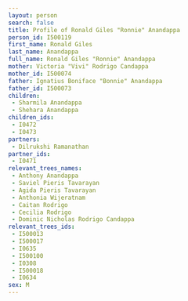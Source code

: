 ```yaml
---
layout: person
search: false
title: Profile of Ronald Giles "Ronnie" Anandappa
person_id: I500119
first_name: Ronald Giles
last_name: Anandappa
full_name: Ronald Giles "Ronnie" Anandappa
mother: Victoria "Vivi" Rodrigo Candappa
mother_id: I500074
father: Ignatius Boniface "Bonnie" Anandappa
father_id: I500073
children:
 - Sharmila Anandappa
 - Shehara Anandappa
children_ids:
 - I0472
 - I0473
partners:
 - Dilrukshi Ramanathan
partner_ids:
 - I0471
relevant_trees_names:
 - Anthony Anandappa
 - Saviel Pieris Tavarayan
 - Agida Pieris Tavarayan
 - Anthonia Wijeratnam
 - Caitan Rodrigo
 - Cecilia Rodrigo
 - Dominic Nicholas Rodrigo Candappa
relevant_trees_ids:
 - I500013
 - I500017
 - I0635
 - I500100
 - I0308
 - I500018
 - I0634
sex: M
---
```


